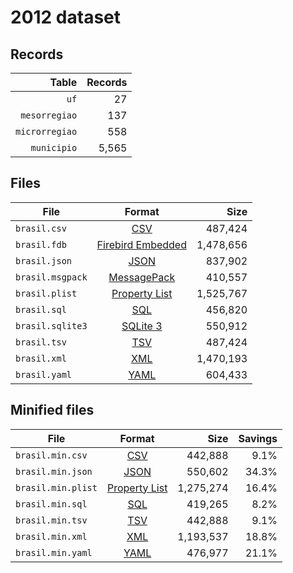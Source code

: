 # 2012 dataset

## Records

|          Table | Records |
| --------------:| -------:|
|           `uf` |      27 |
|  `mesorregiao` |     137 |
| `microrregiao` |     558 |
|    `municipio` |   5,565 |

## Files

| File             | Format                                                                                 |      Size |
| ---------------- |:--------------------------------------------------------------------------------------:| ---------:|
| `brasil.csv`     | [CSV](https://en.wikipedia.org/wiki/Comma-separated_values)                            |   487,424 |
| `brasil.fdb`     | [Firebird Embedded](https://en.wikipedia.org/wiki/Embedded_database#Firebird_Embedded) | 1,478,656 |
| `brasil.json`    | [JSON](https://en.wikipedia.org/wiki/JSON)                                             |   837,902 |
| `brasil.msgpack` | [MessagePack](https://en.wikipedia.org/wiki/MessagePack)                               |   410,557 |
| `brasil.plist`   | [Property List](https://en.wikipedia.org/wiki/Property_list)                           | 1,525,767 |
| `brasil.sql`     | [SQL](https://en.wikipedia.org/wiki/SQL)                                               |   456,820 |
| `brasil.sqlite3` | [SQLite 3](https://en.wikipedia.org/wiki/SQLite)                                       |   550,912 |
| `brasil.tsv`     | [TSV](https://en.wikipedia.org/wiki/Tab-separated_values)                              |   487,424 |
| `brasil.xml`     | [XML](https://en.wikipedia.org/wiki/XML)                                               | 1,470,193 |
| `brasil.yaml`    | [YAML](https://en.wikipedia.org/wiki/YAML)                                             |   604,433 |

## Minified files

| File               | Format                                                       |      Size | Savings |
| ------------------ |:------------------------------------------------------------:| ---------:| -------:|
| `brasil.min.csv`   | [CSV](https://en.wikipedia.org/wiki/Comma-separated_values)  |   442,888 |    9.1% |
| `brasil.min.json`  | [JSON](https://en.wikipedia.org/wiki/JSON)                   |   550,602 |   34.3% |
| `brasil.min.plist` | [Property List](https://en.wikipedia.org/wiki/Property_list) | 1,275,274 |   16.4% |
| `brasil.min.sql`   | [SQL](https://en.wikipedia.org/wiki/SQL)                     |   419,265 |    8.2% |
| `brasil.min.tsv`   | [TSV](https://en.wikipedia.org/wiki/Tab-separated_values)    |   442,888 |    9.1% |
| `brasil.min.xml`   | [XML](https://en.wikipedia.org/wiki/XML)                     | 1,193,537 |   18.8% |
| `brasil.min.yaml`  | [YAML](https://en.wikipedia.org/wiki/YAML)                   |   476,977 |   21.1% |